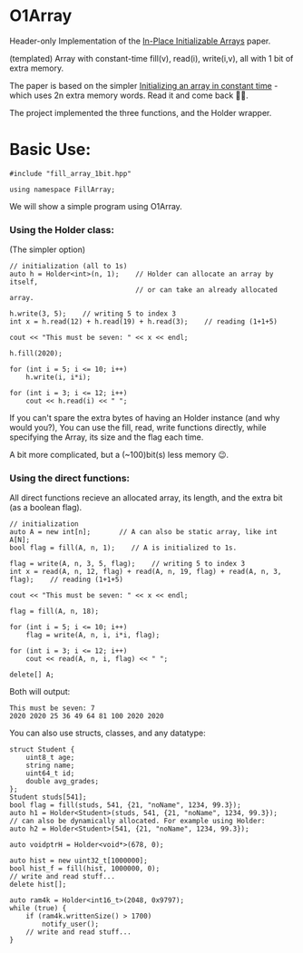 # O1Array
Header-only Implementation of the [In-Place Initializable Arrays](https://arxiv.org/abs/1709.08900) paper.

(templated) Array with constant-time fill(v), read(i), write(i,v), all with 1 bit of extra memory.

The paper is based on the simpler [Initializing an array in constant time](https://eli.thegreenplace.net/2008/08/23/initializing-an-array-in-constant-time) - which uses 2n extra memory words. Read it and come back 🧑‍💻. 

The project implemented the three functions, and the Holder wrapper.

# Basic Use:
```
#include "fill_array_1bit.hpp"

using namespace FillArray;
```
We will show a simple program using O1Array.

### Using the Holder class:
(The simpler option)
```
// initialization (all to 1s)
auto h = Holder<int>(n, 1);    // Holder can allocate an array by itself, 
                               // or can take an already allocated array.

h.write(3, 5);    // writing 5 to index 3
int x = h.read(12) + h.read(19) + h.read(3);    // reading (1+1+5)

cout << "This must be seven: " << x << endl;

h.fill(2020);

for (int i = 5; i <= 10; i++)
    h.write(i, i*i);
    
for (int i = 3; i <= 12; i++)
    cout << h.read(i) << " ";
```

If you can't spare the extra bytes of having an Holder instance (and why would you?),
You can use the fill, read, write functions directly, while specifying the Array, its size and the flag each time.

A bit more complicated, but a (~100)bit(s) less memory 😉.

### Using the direct functions:
All direct functions recieve an allocated array, its length, and the extra bit (as a boolean flag).
```
// initialization
auto A = new int[n];       // A can also be static array, like int A[N];
bool flag = fill(A, n, 1);    // A is initialized to 1s.

flag = write(A, n, 3, 5, flag);    // writing 5 to index 3
int x = read(A, n, 12, flag) + read(A, n, 19, flag) + read(A, n, 3, flag);    // reading (1+1+5)

cout << "This must be seven: " << x << endl;

flag = fill(A, n, 18);

for (int i = 5; i <= 10; i++)
    flag = write(A, n, i, i*i, flag);
    
for (int i = 3; i <= 12; i++)
    cout << read(A, n, i, flag) << " ";
    
delete[] A;
```

Both will output:
```
This must be seven: 7
2020 2020 25 36 49 64 81 100 2020 2020 
```

You can also use structs, classes, and any datatype:

```
struct Student {
    uint8_t age;
    string name;
    uint64_t id;
    double avg_grades;
};
Student studs[541];
bool flag = fill(studs, 541, {21, "noName", 1234, 99.3});
auto h1 = Holder<Student>(studs, 541, {21, "noName", 1234, 99.3});
// can also be dynamically allocated. For example using Holder:
auto h2 = Holder<Student>(541, {21, "noName", 1234, 99.3});

auto voidptrH = Holder<void*>(678, 0);

auto hist = new uint32_t[1000000];
bool hist_f = fill(hist, 1000000, 0);
// write and read stuff...
delete hist[];

auto ram4k = Holder<int16_t>(2048, 0x9797);
while (true) {
    if (ram4k.writtenSize() > 1700) 
        notify_user();
    // write and read stuff...
}

```
